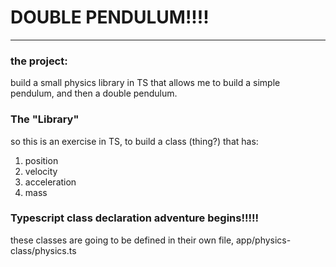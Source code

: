 # DOUBLE PENDULUM!!!!

---

### the project:

build a small physics library in TS that allows me to build a simple pendulum, and then a double pendulum.

### The "Library"

so this is an exercise in TS, to build a class (thing?) that has:

1. position
2. velocity
3. acceleration
4. mass

### Typescript class declaration adventure begins!!!!!

these classes are going to be defined in their own file, app/physics-class/physics.ts
